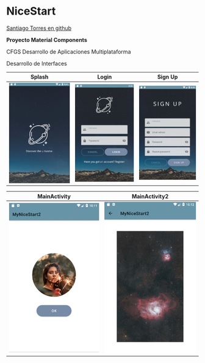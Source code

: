# NiceStart

[Santiago Torres en github](https://github.com/santiagoTorres27)

**Proyecto Material Components**

CFGS Desarrollo de Aplicaciones Multiplataforma

Desarrollo de Interfaces


Splash | Login | Sign Up
------ | ----- | ------
![](img/splash.jpg) | ![](img/login.jpg) | ![](img/signup.jpg)

MainActivity|MainActivity2
---|---|
![](img/mainActivity.jpg)|![](img/mainActivity2.jpg)


